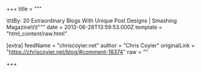 
+++
title = """

\t\tBy: 20 Extraordinary Blogs With Unique Post Designs | Smashing Magazine\t\t"""
date = 2013-06-28T13:59:53.000Z
template = "html_content/raw.html"

[extra]
feedName = "chriscoyier.net"
author = "Chris Coyier"
originalLink = "https://chriscoyier.net/blog/#comment-18374"
raw = ""

+++


